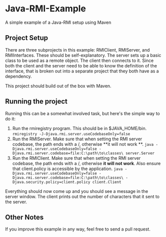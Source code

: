 # Java-RMI-Example

A simple example of a Java-RMI setup using Maven

## Project Setup

There are three subprojects in this example: RMIClient, RMIServer, and RMIInterfaces. These should be self-explanatory.
The server sets up a basic class to be used as a remote object. The client then connects to it. Since both the client
and the server need to be able to know the definition of the interface, that is broken out into a separate project that
they both have as a dependency.

This project should build out of the box with Maven.

## Running the project

Running this can be a somewhat involved task, but here's the simple way to do it:

1. Run the rmiregistry program. This should be in
   $JAVA_HOME/bin.  ``rmiregistry -J-Djava.rmi.server.useCodebaseOnly=false``
2. Run the RMIServer. Make sure that when setting the RMI server codebase, the path ends with a /, otherwise **it will
   not work
   **.  ``java -Djava.rmi.server.useCodebaseOnly=false -Djava.rmi.server.codebase=file:C:\path\to\classes\ server.Server``
3. Run the RMIClient. Make sure that when setting the RMI server codebase, the path ends with a /, otherwise **it will
   not work**. Also ensure that client.policy is accessible by the
   application.  ``java -Djava.rmi.server.useCodebaseOnly=false -Djava.rmi.server.codebase=file:C:\path\to\classes\ -Djava.security.policy=client.policy client.Client``

Everything should now come up and you should see a message in the server window. The client prints out the number of
characters that it sent to the server.

## Other Notes

If you improve this example in any way, feel free to send a pull request.
